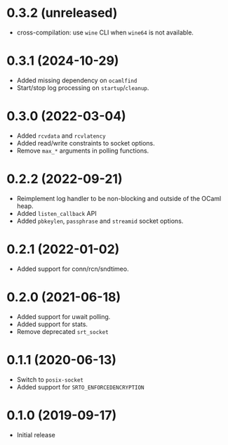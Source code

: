 0.3.2 (unreleased)
=====
* cross-compilation: use `wine` CLI when `wine64`
  is not available.

0.3.1 (2024-10-29)
=====
* Added missing dependency on `ocamlfind`
* Start/stop log processing on `startup`/`cleanup`.

0.3.0 (2022-03-04)
=====
* Added `rcvdata` and `rcvlatency`
* Added read/write constraints to socket options.
* Remove `max_*` arguments in polling functions.

0.2.2 (2022-09-21)
=====
* Reimplement log handler to be non-blocking and
  outside of the OCaml heap.
* Added `listen_callback` API
* Added `pbkeylen`, `passphrase` and `streamid` socket options.

0.2.1 (2022-01-02)
=====
* Added support for conn/rcn/sndtimeo.

0.2.0 (2021-06-18)
=====
* Added support for uwait polling.
* Added support for stats.
* Remove deprecated `srt_socket` 

0.1.1 (2020-06-13)
=====
* Switch to `posix-socket`
* Added support for `SRTO_ENFORCEDENCRYPTION`

0.1.0 (2019-09-17)
=====
* Initial release
